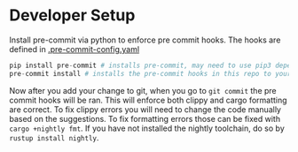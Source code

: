 # Developer Setup

Install pre-commit via python to enforce pre commit hooks.
The hooks are defined in [.pre-commit-config.yaml](./.pre-commit-config.yaml)

```python
pip install pre-commit # installs pre-commit, may need to use pip3 depending on OS
pre-commit install # installs the pre-commit hooks in this repo to your .git folder
```

Now after you add your change to git, when you go to `git commit` the pre commit hooks will be ran.
This will enforce both clippy and cargo formatting are correct.
To fix clippy errors you will need to change the code manually based on the suggestions.
To fix formatting errors those can be fixed with `cargo +nightly fmt`.
If you have not installed the nightly toolchain, do so by `rustup install nightly`.
